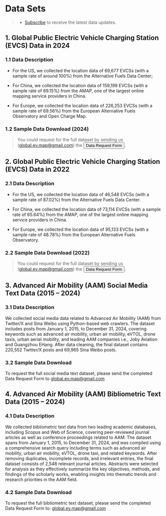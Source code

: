 # Data Sets

> - [Subscribe](https://forms.office.com/Pages/ResponsePage.aspx?id=DQSIkWdsW0yxEjajBLZtrQAAAAAAAAAAAAMAAYrjOiZUNFdHUDFRQ0hZSFJLRTY5VEJKTE1GVllTOS4u) to receive the latest data updates.

## 1. Global Public Electric Vehicle Charging Station (EVCS) Data in 2024

### 1.1 Data Description

- For the US, we collected the location data of 69,677 EVCSs (with a sample rate of around 100%) from the Alternative Fuels Data Center;

- For China, we collected the location data of 159,199 EVCSs (with a sample rate of 69.15%) from the AMAP, one of the largest online mapping service providers in China.

- For Europe, we collected the location data of 226,253 EVCSs (with a sample rate of 69.56%) from the European Alternative Fuels Observatory and Open Charge Map.

### 1.2 Sample Data Download (2024)

> You could request for the full dataset by sending us (global.ev.map@gmail.com) the <a><button onclick="window.open('./ApplicationForm.docx')">Data Request Form</button></a>.

<dataBtns :dataSrc="myData24" />

## 2. Global Public Electric Vehicle Charging Station (EVCS) Data in 2022

### 2.1 Data Description

- For the US, we collected the location data of 46,548 EVCSs (with a sample rate of 87.02%) from the Alternative Fuels Data Center.

- For China, we collected the location data of 73,114 EVCSs (with a sample rate of 65.64%) from the AMAP, one of the largest online mapping service providers in China. 

- For Europe, we collected the location data of 95,133 EVCSs (with a sample rate of 48.78%) from the European Alternative Fuels Observatory.

### 2.2 Sample Data Download (2022)

> You could request for the full dataset by sending us (global.ev.map@gmail.com) the <a><button onclick="window.open('./ApplicationForm.docx')">Data Request Form</button></a>.

<dataBtns :dataSrc="myData" />


## 3. Advanced Air Mobility (AAM) Social Media Text Data (2015 – 2024)
### 3.1 Data Description 
We collected social media data related to Advanced Air Mobility (AAM) from Twitter/X and Sina Weibo using Python-based web crawlers. The dataset includes posts from January 1, 2015, to December 31, 2024, covering keywords such as advanced air mobility, urban air mobility, eVTOL, drone taxis, urban aerial mobility, and leading AAM companies i.e., Joby Aviation and Guangzhou EHang. After data cleaning, the final dataset contains 220,552 Twitter/X posts and 69,965 Sina Weibo posts.

### 3.2 Sample Data Download
To request the full social media text dataset, please send the completed Data Request Form to global.ev.map@gmail.com 

## 4. Advanced Air Mobility (AAM) Bibliometric Text Data (2015 – 2024)
### 4.1 Data Description
We collected bibliometric text data from two leading academic databases, including Scopus and Web of Science, covering peer-reviewed journal articles as well as conference proceedings related to AAM. The dataset spans from January 1, 2015, to December 31, 2024, and was compiled using a comprehensive search query including terms such as advanced air mobility, urban air mobility, eVTOL, drone taxi, and related keywords. After removing duplicates, incomplete records, and irrelevant entries, the final dataset consists of 2,548 relevant journal articles. Abstracts were selected for analysis as they effectively summarize the key objectives, methods, and findings of the scholarly works, enabling insights into thematic trends and research priorities in the AAM field.

### 4.2 Sample Data Download
To request the full bibliometric text dataset, please send the completed Data Request Form to: global.ev.map@gmail.com 



<script setup>
    import { ref } from 'vue';
    import { data } from '@/loader/csv.data.js';
    import { data as data24} from '@/loader/csv2.data.js';
    import dataBtns from '@/components/Databtns.vue';

    const myData = ref(data);
    const myData24 = ref(data24);

</script>

<style scoped>

</style>
